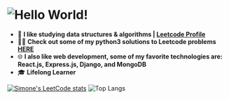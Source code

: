 # <img src="https://i.imgur.com/dbusyxb.gif" alt="Hello World!" />

-  📖 **I like studying data structures & algorithms | [Leetcode Profile](https://leetcode.com/simonesestili/)**
-  👨‍💻 **Check out some of my python3 solutions to Leetcode problems [HERE](https://github.com/simonesestili/problems-dsa)**
-  🌐 **I also like web development, some of my favorite technologies are: React.js, Express.js, Django, and MongoDB**
-  🎓 **Lifelong Learner**


[![Simone's LeetCode stats](https://leetcode-stats-six.vercel.app/api?username=simonesestili&theme=dark)]() ![Top Langs](https://github-readme-stats.vercel.app/api/top-langs/?username=simonesestili&layout=compact)
